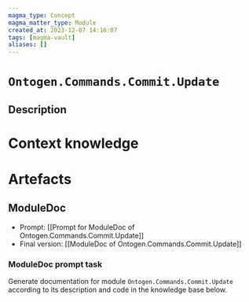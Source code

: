 ```yaml
---
magma_type: Concept
magma_matter_type: Module
created_at: 2023-12-07 14:16:07
tags: [magma-vault]
aliases: []
---
```

# `Ontogen.Commands.Commit.Update`

## Description

<!--
What is a `Ontogen.Commands.Commit.Update`?

Your knowledge about the module, i.e. facts, problems and properties etc.
-->


# Context knowledge

<!--
This section should include background knowledge needed for the model to create a proper response, i.e. information it does not know either because of the knowledge cut-off date or unpublished knowledge.

Write it down right here in a subsection or use a transclusion. If applicable, specify source information that the model can use to generate a reference in the response.
-->




# Artefacts

## ModuleDoc

- Prompt: [[Prompt for ModuleDoc of Ontogen.Commands.Commit.Update]]
- Final version: [[ModuleDoc of Ontogen.Commands.Commit.Update]]

### ModuleDoc prompt task

Generate documentation for module `Ontogen.Commands.Commit.Update` according to its description and code in the knowledge base below.
